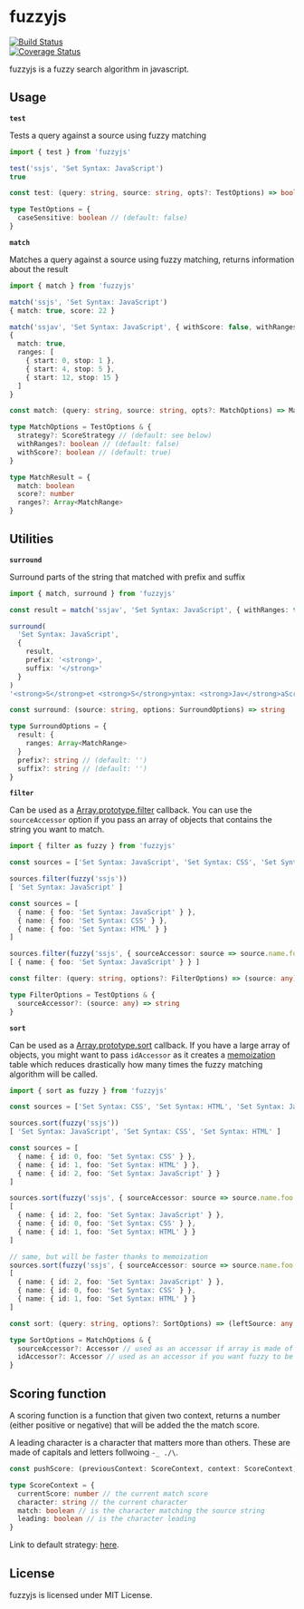 # fuzzyjs

[![Build Status](https://travis-ci.org/gjuchault/fuzzyjs.svg?branch=master)](https://travis-ci.org/gjuchault/fuzzyjs)	
[![Coverage Status](https://coveralls.io/repos/github/gjuchault/fuzzyjs/badge.svg?branch=master)](https://coveralls.io/github/gjuchault/fuzzyjs?branch=master)

fuzzyjs is a fuzzy search algorithm in javascript.

## Usage

**`test`**

Tests a query against a source using fuzzy matching

```ts
import { test } from 'fuzzyjs'

test('ssjs', 'Set Syntax: JavaScript')
true
```

```ts
const test: (query: string, source: string, opts?: TestOptions) => boolean

type TestOptions = {
  caseSensitive: boolean // (default: false)
}
```

**`match`**

Matches a query against a source using fuzzy matching, returns information about the result

```ts
import { match } from 'fuzzyjs'

match('ssjs', 'Set Syntax: JavaScript')
{ match: true, score: 22 }

match('ssjav', 'Set Syntax: JavaScript', { withScore: false, withRanges: true })
{
  match: true,
  ranges: [
    { start: 0, stop: 1 },
    { start: 4, stop: 5 },
    { start: 12, stop: 15 }
  ]
}
```

```ts
const match: (query: string, source: string, opts?: MatchOptions) => MatchResult

type MatchOptions = TestOptions & {
  strategy?: ScoreStrategy // (default: see below)
  withRanges?: boolean // (default: false)
  withScore?: boolean // (default: true)
}

type MatchResult = {
  match: boolean
  score?: number
  ranges?: Array<MatchRange>
}
```

## Utilities

**`surround`**

Surround parts of the string that matched with prefix and suffix

```ts
import { match, surround } from 'fuzzyjs'

const result = match('ssjav', 'Set Syntax: JavaScript', { withRanges: true })

surround(
  'Set Syntax: JavaScript',
  {
    result,
    prefix: '<strong>',
    suffix: '</strong>'
  }
)
'<strong>S</strong>et <strong>S</strong>yntax: <strong>Jav</strong>aScript'
```

```ts
const surround: (source: string, options: SurroundOptions) => string

type SurroundOptions = {
  result: {
    ranges: Array<MatchRange>
  }
  prefix?: string // (default: '')
  suffix?: string // (default: '')
}
```

**`filter`**

Can be used as a [Array.prototype.filter](https://developer.mozilla.org/en-US/docs/Web/JavaScript/Reference/Global_Objects/Array/filter) callback.
You can use the `sourceAccessor` option if you pass an array of objects that contains the string you want to match.

```ts
import { filter as fuzzy } from 'fuzzyjs'

const sources = ['Set Syntax: JavaScript', 'Set Syntax: CSS', 'Set Syntax: HTML']

sources.filter(fuzzy('ssjs'))
[ 'Set Syntax: JavaScript' ]

const sources = [
  { name: { foo: 'Set Syntax: JavaScript' } },
  { name: { foo: 'Set Syntax: CSS' } },
  { name: { foo: 'Set Syntax: HTML' } }
]

sources.filter(fuzzy('ssjs', { sourceAccessor: source => source.name.foo }))
[ { name: { foo: 'Set Syntax: JavaScript' } } ]
```

```ts
const filter: (query: string, options?: FilterOptions) => (source: any) => boolean

type FilterOptions = TestOptions & {
  sourceAccessor?: (source: any) => string
}
```

**`sort`**

Can be used as a [Array.prototype.sort](https://developer.mozilla.org/en-US/docs/Web/JavaScript/Reference/Global_Objects/Array/sort) callback.
If you have a large array of objects, you might want to pass `idAccessor` as it creates a [memoization](https://en.wikipedia.org/wiki/Memoization) table which reduces drastically how many times the fuzzy matching algorithm will be called.

```ts
import { sort as fuzzy } from 'fuzzyjs'

const sources = ['Set Syntax: CSS', 'Set Syntax: HTML', 'Set Syntax: JavaScript']

sources.sort(fuzzy('ssjs'))
[ 'Set Syntax: JavaScript', 'Set Syntax: CSS', 'Set Syntax: HTML' ]

const sources = [
  { name: { id: 0, foo: 'Set Syntax: CSS' } },
  { name: { id: 1, foo: 'Set Syntax: HTML' } },
  { name: { id: 2, foo: 'Set Syntax: JavaScript' } }
]

sources.sort(fuzzy('ssjs', { sourceAccessor: source => source.name.foo }))
[
  { name: { id: 2, foo: 'Set Syntax: JavaScript' } },
  { name: { id: 0, foo: 'Set Syntax: CSS' } },
  { name: { id: 1, foo: 'Set Syntax: HTML' } }
]

// same, but will be faster thanks to memoization
sources.sort(fuzzy('ssjs', { sourceAccessor: source => source.name.foo, idAccessor: source => source.name.id }))
[
  { name: { id: 2, foo: 'Set Syntax: JavaScript' } },
  { name: { id: 0, foo: 'Set Syntax: CSS' } },
  { name: { id: 1, foo: 'Set Syntax: HTML' } }
]
```

```ts
const sort: (query: string, options?: SortOptions) => (leftSource: any, rightSource: any) => 0 | 1 | -1

type SortOptions = MatchOptions & {
  sourceAccessor?: Accessor // used as an accessor if array is made of objects
  idAccessor?: Accessor // used as an accessor if you want fuzzy to be memoized
}
```

## Scoring function

A scoring function is a function that given two context, returns a number (either positive or negative) that will be added the the match score.

A leading character is a character that matters more than others.
These are made of capitals and letters follwoing `-_ ./\`.

```ts
const pushScore: (previousContext: ScoreContext, context: ScoreContext) => number

type ScoreContext = {
  currentScore: number // the current match score
  character: string // the current character
  match: boolean // is the character matching the source string
  leading: boolean // is the character leading
}
```

Link to default strategy: [here](./src/score/defaultStrategy.ts).

## License

fuzzyjs is licensed under MIT License.	
